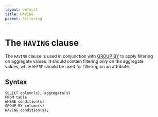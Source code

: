 ```yaml
---
layout: default
title: HAVING
parent: Filtering
---
```


# The `HAVING` clause
The `HAVING` clause is used in conjunction with [GROUP BY](../Aggregation/group-by.html) to apply filtering on aggregate values. It should contain filtering <i>only</i> on the aggregate values, while `WHERE` should be used for filtering on an attribute.

## Syntax
```
SELECT column(s), aggregate(s)
FROM table
WHERE condition(s)
GROUP BY column(s)
HAVING condition(s);
``` 